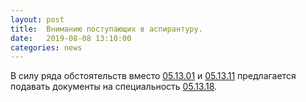 ```yaml
---
layout: post
title:  Вниманию поступающих в аспирантуру.
date:   2019-08-08 13:10:00
categories: news
---
```

В силу ряда обстоятельств вместо [05.13.01](https://teacode.com/online/vak/p05-13-01.html) и [05.13.11](https://teacode.com/online/vak/p05-13-11.html) предлагается подавать документы на специальность [05.13.18](https://teacode.com/online/vak/p05-13-18.html).
